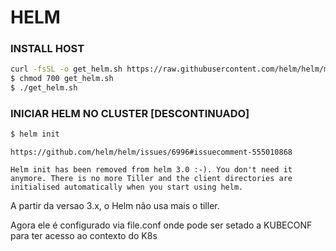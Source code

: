 # HELM

### INSTALL HOST

```bash
curl -fsSL -o get_helm.sh https://raw.githubusercontent.com/helm/helm/main/scripts/get-helm-3
$ chmod 700 get_helm.sh
$ ./get_helm.sh
```


### INICIAR HELM NO CLUSTER [DESCONTINUADO] 

```bash
$ helm init
```

    https://github.com/helm/helm/issues/6996#issuecomment-555010868

    Helm init has been removed from helm 3.0 :-). You don't need it anymore. There is no more Tiller and the client directories are initialised automatically when you start using helm.

A partir da versao 3.x, o Helm não usa mais o tiller. 

Agora ele é configurado via file.conf onde pode ser setado a KUBECONF para ter acesso ao contexto do K8s
